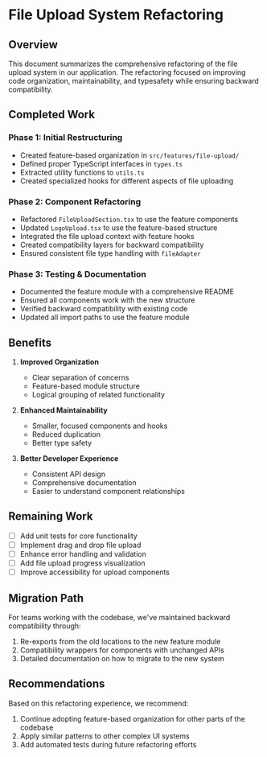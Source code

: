 
# File Upload System Refactoring

## Overview

This document summarizes the comprehensive refactoring of the file upload system in our application. The refactoring focused on improving code organization, maintainability, and typesafety while ensuring backward compatibility.

## Completed Work

### Phase 1: Initial Restructuring
- Created feature-based organization in `src/features/file-upload/`
- Defined proper TypeScript interfaces in `types.ts`
- Extracted utility functions to `utils.ts`
- Created specialized hooks for different aspects of file uploading

### Phase 2: Component Refactoring
- Refactored `FileUploadSection.tsx` to use the feature components
- Updated `LogoUpload.tsx` to use the feature-based structure
- Integrated the file upload context with feature hooks
- Created compatibility layers for backward compatibility
- Ensured consistent file type handling with `fileAdapter`

### Phase 3: Testing & Documentation
- Documented the feature module with a comprehensive README
- Ensured all components work with the new structure
- Verified backward compatibility with existing code
- Updated all import paths to use the feature module

## Benefits

1. **Improved Organization**
   - Clear separation of concerns
   - Feature-based module structure
   - Logical grouping of related functionality

2. **Enhanced Maintainability**
   - Smaller, focused components and hooks
   - Reduced duplication
   - Better type safety

3. **Better Developer Experience**
   - Consistent API design
   - Comprehensive documentation
   - Easier to understand component relationships

## Remaining Work

- [ ] Add unit tests for core functionality
- [ ] Implement drag and drop file upload
- [ ] Enhance error handling and validation
- [ ] Add file upload progress visualization
- [ ] Improve accessibility for upload components

## Migration Path

For teams working with the codebase, we've maintained backward compatibility through:

1. Re-exports from the old locations to the new feature module
2. Compatibility wrappers for components with unchanged APIs
3. Detailed documentation on how to migrate to the new system

## Recommendations

Based on this refactoring experience, we recommend:

1. Continue adopting feature-based organization for other parts of the codebase
2. Apply similar patterns to other complex UI systems
3. Add automated tests during future refactoring efforts
